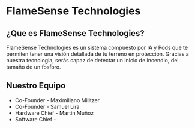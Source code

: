 # FlameSense Technologies

## ¿Que es FlameSense Technologies?

FlameSense Technologies es un sistema compuesto por IA y Pods que te permiten tener una visión detallada de tu terreno en protección. Gracias a nuestra tecnologia, serás capaz de detectar un inicio de incendio, del tamaño de un fosforo.

## Nuestro Equipo

- Co-Founder - Maximiliano Militzer
- Co-Founder - Samuel Lira
- Hardware Chief - Martin Muñoz
- Software Chief - 
